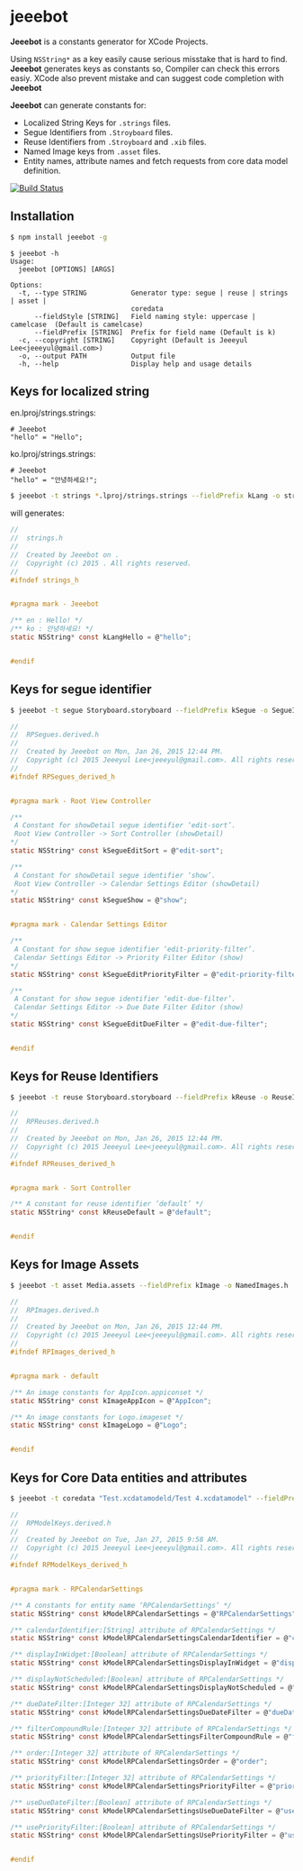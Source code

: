 # jeeebot

**Jeeebot** is a constants generator for XCode Projects.

Using `NSString*` as a key easily cause serious misstake that is hard to find.
**Jeeebot** generates keys as constants so, Compiler can check this errors easiy.
XCode also prevent mistake and can suggest code completion with **Jeeebot**

**Jeeebot** can generate constants for:

* Localized String Keys for `.strings` files.
* Segue Identifiers from `.Stroyboard` files.
* Reuse Identifiers from `.Stroyboard` and `.xib` files.
* Named Image keys from `.asset` files.
* Entity names, attribute names and fetch requests from core data model definition.

[![Build Status](https://travis-ci.org/jeeeyul/jeeebot.svg)](https://travis-ci.org/jeeeyul/jeeebot)


## Installation
```bash
$ npm install jeeebot -g
```

```
$ jeeebot -h
Usage:
  jeeebot [OPTIONS] [ARGS]

Options: 
  -t, --type STRING           Generator type: segue | reuse | strings | asset | 
                              coredata 
      --fieldStyle [STRING]   Field naming style: uppercase | camelcase  (Default is camelcase)
      --fieldPrefix [STRING]  Prefix for field name (Default is k)
  -c, --copyright [STRING]    Copyright (Default is Jeeeyul Lee<jeeeyul@gmail.com>)
  -o, --output PATH           Output file
  -h, --help                  Display help and usage details
```


## Keys for localized string

en.lproj/strings.strings:
```
# Jeeebot
"hello" = "Hello";
```

ko.lproj/strings.strings:
```
# Jeeebot
"hello" = "안녕하세요!";
```

```bash
$ jeeebot -t strings *.lproj/strings.strings --fieldPrefix kLang -o strings.h
```

will generates:

```h
//
//  strings.h
//
//  Created by Jeeebot on .
//  Copyright (c) 2015 . All rights reserved.
//
#ifndef strings_h


#pragma mark - Jeeebot

/** en : Hello! */
/** ko : 안녕하세요! */
static NSString* const kLangHello = @"hello";


#endif

```

## Keys for segue identifier
```bash
$ jeeebot -t segue Storyboard.storyboard --fieldPrefix kSegue -o SegueIdentifiers.h
```
```h
//
//  RPSegues.derived.h
//
//  Created by Jeeebot on Mon, Jan 26, 2015 12:44 PM.
//  Copyright (c) 2015 Jeeeyul Lee<jeeeyul@gmail.com>. All rights reserved.
//
#ifndef RPSegues_derived_h


#pragma mark - Root View Controller

/**
 A Constant for showDetail segue identifier ‘edit-sort’.
 Root View Controller -> Sort Controller (showDetail)
*/
static NSString* const kSegueEditSort = @"edit-sort";

/**
 A Constant for showDetail segue identifier ‘show’.
 Root View Controller -> Calendar Settings Editor (showDetail)
*/
static NSString* const kSegueShow = @"show";


#pragma mark - Calendar Settings Editor

/**
 A Constant for show segue identifier ‘edit-priority-filter’.
 Calendar Settings Editor -> Priority Filter Editor (show)
*/
static NSString* const kSegueEditPriorityFilter = @"edit-priority-filter";

/**
 A Constant for show segue identifier ‘edit-due-filter’.
 Calendar Settings Editor -> Due Date Filter Editor (show)
*/
static NSString* const kSegueEditDueFilter = @"edit-due-filter";


#endif
```

## Keys for Reuse Identifiers
```bash
$ jeeebot -t reuse Storyboard.storyboard --fieldPrefix kReuse -o ReuseIdentifiers.h
```
```h
//
//  RPReuses.derived.h
//
//  Created by Jeeebot on Mon, Jan 26, 2015 12:44 PM.
//  Copyright (c) 2015 Jeeeyul Lee<jeeeyul@gmail.com>. All rights reserved.
//
#ifndef RPReuses_derived_h


#pragma mark - Sort Controller

/** A constant for reuse identifier ‘default’ */
static NSString* const kReuseDefault = @"default";


#endif
```

## Keys for Image Assets
```bash
$ jeeebot -t asset Media.assets --fieldPrefix kImage -o NamedImages.h
```
```h
//
//  RPImages.derived.h
//
//  Created by Jeeebot on Mon, Jan 26, 2015 12:44 PM.
//  Copyright (c) 2015 Jeeeyul Lee<jeeeyul@gmail.com>. All rights reserved.
//
#ifndef RPImages_derived_h


#pragma mark - default

/** An image constants for AppIcon.appiconset */
static NSString* const kImageAppIcon = @"AppIcon";

/** An image constants for Logo.imageset */
static NSString* const kImageLogo = @"Logo";


#endif
```

## Keys for Core Data entities and attributes
```bash
$ jeeebot -t coredata "Test.xcdatamodeld/Test 4.xcdatamodel" --fieldPrefix kModel -o ModelKeys.h
```
```h
//
//  RPModelKeys.derived.h
//
//  Created by Jeeebot on Tue, Jan 27, 2015 9:58 AM.
//  Copyright (c) 2015 Jeeeyul Lee<jeeeyul@gmail.com>. All rights reserved.
//
#ifndef RPModelKeys_derived_h


#pragma mark - RPCalendarSettings

/** A constants for entity name ‘RPCalendarSettings’ */
static NSString* const kModelRPCalendarSettings = @"RPCalendarSettings";

/** calendarIdentifier:[String] attribute of RPCalendarSettings */
static NSString* const kModelRPCalendarSettingsCalendarIdentifier = @"calendarIdentifier";

/** displayInWidget:[Boolean] attribute of RPCalendarSettings */
static NSString* const kModelRPCalendarSettingsDisplayInWidget = @"displayInWidget";

/** displayNotScheduled:[Boolean] attribute of RPCalendarSettings */
static NSString* const kModelRPCalendarSettingsDisplayNotScheduled = @"displayNotScheduled";

/** dueDateFilter:[Integer 32] attribute of RPCalendarSettings */
static NSString* const kModelRPCalendarSettingsDueDateFilter = @"dueDateFilter";

/** filterCompoundRule:[Integer 32] attribute of RPCalendarSettings */
static NSString* const kModelRPCalendarSettingsFilterCompoundRule = @"filterCompoundRule";

/** order:[Integer 32] attribute of RPCalendarSettings */
static NSString* const kModelRPCalendarSettingsOrder = @"order";

/** priorityFilter:[Integer 32] attribute of RPCalendarSettings */
static NSString* const kModelRPCalendarSettingsPriorityFilter = @"priorityFilter";

/** useDueDateFilter:[Boolean] attribute of RPCalendarSettings */
static NSString* const kModelRPCalendarSettingsUseDueDateFilter = @"useDueDateFilter";

/** usePriorityFilter:[Boolean] attribute of RPCalendarSettings */
static NSString* const kModelRPCalendarSettingsUsePriorityFilter = @"usePriorityFilter";


#endif
```
